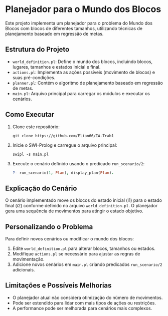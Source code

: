# Planejador para o Mundo dos Blocos

Este projeto implementa um planejador para o problema do Mundo dos Blocos com blocos de diferentes tamanhos, utilizando técnicas de planejamento baseado em regressão de metas.

## Estrutura do Projeto

- `world_definition.pl`: Define o mundo dos blocos, incluindo blocos, lugares, tamanhos e estados inicial e final.
- `actions.pl`: Implementa as ações possíveis (movimento de blocos) e suas pré-condições.
- `planner.pl`: Contém o algoritmo de planejamento baseado em regressão de metas.
- `main.pl`: Arquivo principal para carregar os módulos e executar os cenários.

## Como Executar

1. Clone este repositório:
   ```
   git clone https://github.com/Elian66/IA-Trab1
   ```
2. Inicie o SWI-Prolog e carregue o arquivo principal:
   ```
   swipl -s main.pl
   ```
3. Execute o cenário definido usando o predicado `run_scenario/2`:
   ```prolog
   ?- run_scenario(1, Plan), display_plan(Plan).
   ```

## Explicação do Cenário

O cenário implementado move os blocos do estado inicial (i1) para o estado final (i2) conforme definido no arquivo `world_definition.pl`. O planejador gera uma sequência de movimentos para atingir o estado objetivo.

## Personalizando o Problema

Para definir novos cenários ou modificar o mundo dos blocos:

1. Edite `world_definition.pl` para alterar blocos, tamanhos ou estados.
2. Modifique `actions.pl` se necessário para ajustar as regras de movimentação.
3. Adicione novos cenários em `main.pl` criando predicados `run_scenario/2` adicionais.

## Limitações e Possíveis Melhorias

- O planejador atual não considera otimização do número de movimentos.
- Pode ser estendido para lidar com mais tipos de ações ou restrições.
- A performance pode ser melhorada para cenários mais complexos.

